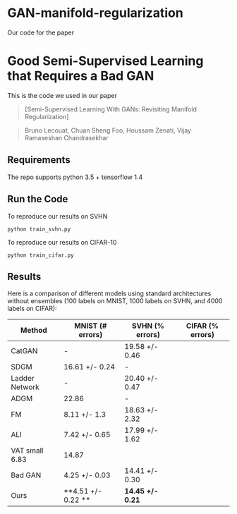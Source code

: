 # GAN-manifold-regularization
Our code for the paper


# Good Semi-Supervised Learning that Requires a Bad GAN

This is the code we used in our paper

>[Semi-Supervised Learning With GANs: Revisiting Manifold Regularization]

>Bruno Lecouat, Chuan Sheng Foo, Houssam Zenati, Vijay Ramaseshan Chandrasekhar

## Requirements

The repo supports python 3.5 + tensorflow 1.4


## Run the Code


To reproduce our results on SVHN
```
python train_svhn.py
```

To reproduce our results on CIFAR-10
```
python train_cifar.py
```

## Results

Here is a comparison of different models using standard architectures without ensembles (100 labels on MNIST, 1000 labels on SVHN, and 4000 labels on CIFAR):

Method | MNIST (# errors) | SVHN (% errors) | CIFAR (% errors)
-- | -- | -- | --
CatGAN | - | 19.58 +/- 0.46
SDGM | 16.61 +/- 0.24 | -
Ladder Network | - | 20.40 +/- 0.47
ADGM | 22.86 | -
FM  | 8.11 +/- 1.3 | 18.63 +/- 2.32
ALI | 7.42 +/- 0.65 | 17.99 +/- 1.62
VAT small  6.83 | 14.87
Bad GAN  | 4.25 +/- 0.03 | 14.41 +/- 0.30
Ours | **4.51 +/- 0.22 **| **14.45 +/- 0.21**|



